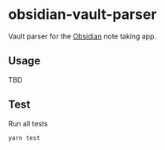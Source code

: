 # obsidian-vault-parser

Vault parser for the [Obsidian](https://obsidian.md/) note taking app.

## Usage

TBD

## Test

Run all tests

```
yarn test
```
